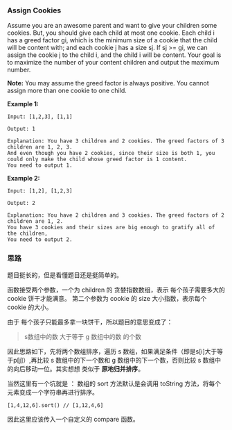 ### Assign Cookies

Assume you are an awesome parent and want to give your children some cookies. But, you should give each child at most one cookie. Each child i has a greed factor gi, which is the minimum size of a cookie that the child will be content with; and each cookie j has a size sj. If sj >= gi, we can assign the cookie j to the child i, and the child i will be content. Your goal is to maximize the number of your content children and output the maximum number.

**Note:**
You may assume the greed factor is always positive. 
You cannot assign more than one cookie to one child.

**Example 1:**

```
Input: [1,2,3], [1,1]

Output: 1

Explanation: You have 3 children and 2 cookies. The greed factors of 3 children are 1, 2, 3. 
And even though you have 2 cookies, since their size is both 1, you could only make the child whose greed factor is 1 content.
You need to output 1.
```

**Example 2:**

```
Input: [1,2], [1,2,3]

Output: 2

Explanation: You have 2 children and 3 cookies. The greed factors of 2 children are 1, 2. 
You have 3 cookies and their sizes are big enough to gratify all of the children, 
You need to output 2.
```

### 思路

题目挺长的，但是看懂题目还是挺简单的。

函数接受两个参数，一个为 children 的 贪婪指数数组，表示 每个孩子需要多大的 cookie 饼干才能满意。 第二个参数为 cookie 的 size 大小指数，表示每个 cookie 的大小。

由于 每个孩子只能最多拿一块饼干，所以题目的意思变成了：

> s数组中的数 大于等于 g 数组中的数 的个数

因此思路如下，先将两个数组排序，遍历 s 数组，如果满足条件（即是s[i]大于等于p[j]）,再比较 s 数组中的下一个数和 g 数组中的下一个数，否则比较 s 数组中的向后移动一位。其实想想 类似于 **原地归并排序**。

当然这里有一个坑就是 ： 数组的 sort 方法默认是会调用 toString 方法，将每个元素变成一个字符串再进行排序。

```
[1,4,12,6].sort() // [1,12,4,6]
```

因此这里应该传入一个自定义的 compare 函数。

